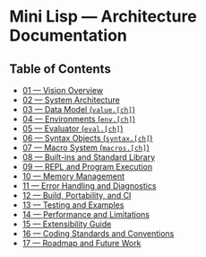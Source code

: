 # Mini Lisp — Architecture Documentation

## Table of Contents

- [01 — Vision Overview](01.md)
- [02 — System Architecture](02.md)
- [03 — Data Model (`value.[ch]`)](03.md)
- [04 — Environments (`env.[ch]`)](04.md)
- [05 — Evaluator (`eval.[ch]`)](05.md)
- [06 — Syntax Objects (`syntax.[ch]`)](06.md)
- [07 — Macro System (`macros.[ch]`)](07.md)
- [08 — Built-ins and Standard Library](08.md)
- [09 — REPL and Program Execution](09.md)
- [10 — Memory Management](10.md)
- [11 — Error Handling and Diagnostics](11.md)
- [12 — Build, Portability, and CI](12.md)
- [13 — Testing and Examples](13.md)
- [14 — Performance and Limitations](14.md)
- [15 — Extensibility Guide](15.md)
- [16 — Coding Standards and Conventions](16.md)
- [17 — Roadmap and Future Work](17.md)
